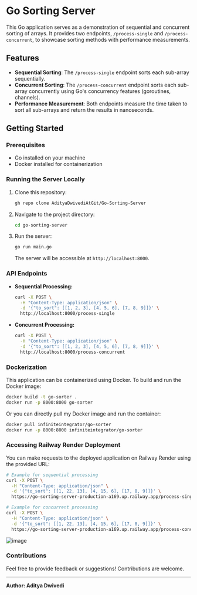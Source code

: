 # Go Sorting Server

This Go application serves as a demonstration of sequential and concurrent sorting of arrays. It provides two endpoints, `/process-single` and `/process-concurrent`, to showcase sorting methods with performance measurements.

## Features

- **Sequential Sorting**: The `/process-single` endpoint sorts each sub-array sequentially.
- **Concurrent Sorting**: The `/process-concurrent` endpoint sorts each sub-array concurrently using Go's concurrency features (goroutines, channels).
- **Performance Measurement**: Both endpoints measure the time taken to sort all sub-arrays and return the results in nanoseconds.

## Getting Started

### Prerequisites

- Go installed on your machine
- Docker installed for containerization

### Running the Server Locally

1. Clone this repository:

   ```bash
   gh repo clone AdityaDwivediAtGit/Go-Sorting-Server
   ```

2. Navigate to the project directory:

   ```bash
   cd go-sorting-server
   ```

3. Run the server:

   ```bash
   go run main.go
   ```

   The server will be accessible at `http://localhost:8000`.

### API Endpoints

- **Sequential Processing:**

  ```bash
  curl -X POST \
    -H "Content-Type: application/json" \
    -d '{"to_sort": [[1, 2, 3], [4, 5, 6], [7, 8, 9]]}' \
    http://localhost:8000/process-single
  ```

- **Concurrent Processing:**

  ```bash
  curl -X POST \
    -H "Content-Type: application/json" \
    -d '{"to_sort": [[1, 2, 3], [4, 5, 6], [7, 8, 9]]}' \
    http://localhost:8000/process-concurrent
  ```

### Dockerization

This application can be containerized using Docker. To build and run the Docker image:

```bash
docker build -t go-sorter .
docker run -p 8000:8000 go-sorter
```

Or you can directly pull my Docker image and run the container:

```bash
docker pull infiniteintegrator/go-sorter
docker run -p 8000:8000 infiniteintegrator/go-sorter
```

### Accessing Railway Render Deployment

You can make requests to the deployed application on Railway Render using the provided URL:

```bash
# Example for sequential processing
curl -X POST \
  -H "Content-Type: application/json" \
  -d '{"to_sort": [[1, 22, 13], [4, 15, 6], [17, 8, 9]]}' \
  https://go-sorting-server-production-a169.up.railway.app/process-single
```

```bash
# Example for concurrent processing
curl -X POST \
  -H "Content-Type: application/json" \
  -d '{"to_sort": [[1, 22, 13], [4, 15, 6], [17, 8, 9]]}' \
  https://go-sorting-server-production-a169.up.railway.app/process-concurrent
```

![image](https://github.com/AdityaDwivediAtGit/Go-Sorting-Server/assets/107645490/abf3d419-b2a8-4485-8ff5-db74ac598f75)


### Contributions

Feel free to provide feedback or suggestions! Contributions are welcome.

---

**Author: Aditya Dwivedi**